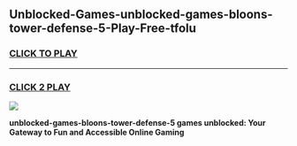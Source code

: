 
## Unblocked-Games-unblocked-games-bloons-tower-defense-5-Play-Free-tfolu
<h3>
<a href="https://premium76.site?title=unblocked-games-bloons-tower-defense-5&ref=10A">CLICK TO PLAY</a></h3>
<hr>

<h3>
<a href="https://premium76.site?title=unblocked-games-bloons-tower-defense-5&ref=10A">CLICK 2 PLAY</a>
  
</h3>

<a href="https://premium76.site?title=unblocked-games-bloons-tower-defense-5&ref=10A"><img src="https://clearcache.store/games.png"></a>


**unblocked-games-bloons-tower-defense-5 games unblocked: Your Gateway to Fun and Accessible Online Gaming**
